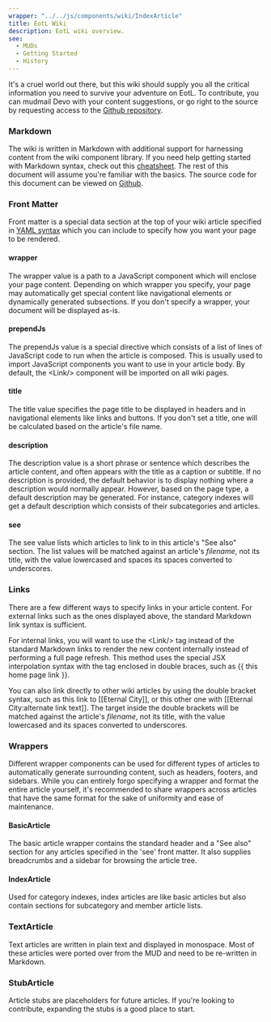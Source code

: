 ```yaml
---
wrapper: "../../js/components/wiki/IndexArticle"
title: EotL Wiki
description: EotL wiki overview.
see:
  - MUDs
  - Getting Started
  - History
---
```


It's a cruel world out there, but this wiki should supply you all the critical information you need to survive your adventure on EotL. To contribute, you can mudmail Devo with your content suggestions, or go right to the source by requesting access to the [Github repository](https://github.com/eotl/wiki). 

### Markdown
The wiki is written in Markdown with additional support for harnessing content from the wiki component library. If you need help getting started with Markdown syntax, check out this [cheatsheet](https://github.com/adam-p/markdown-here/wiki/Markdown-Cheatsheet). The rest of this document will assume you're familiar with the basics. The source code for this document can be viewed on [Github](https://raw.githubusercontent.com/eotl/wiki/master/index.md).

### Front Matter
Front matter is a special data section at the top of your wiki article specified in [YAML syntax](http://yaml.org/start.html) which you can include to specify how you want your page to be rendered.

#### wrapper
The wrapper value is a path to a JavaScript component which will enclose your page content. Depending on which wrapper you specify, your page may automatically get special content like navigational elements or dynamically generated subsections. If you don't specify a wrapper, your document will be displayed as-is.

#### prependJs
The prependJs value is a special directive which consists of a list of lines of JavaScript code to run when the article is composed. This is usually used to import JavaScript components you want to use in your article body. By default, the &lt;Link/&gt; component will be imported on all wiki pages.

#### title
The title value specifies the page title to be displayed in headers and in navigational elements like links and buttons. If you don't set a title, one will be calculated based on the article's file name.

#### description
The description value is a short phrase or sentence which describes the article content, and often appears with the title as a caption or subtitle. If no description is provided, the default behavior is to display nothing where a description would normally appear. However, based on the page type, a default description may be generated. For instance, category indexes will get a default description which consists of their subcategories and articles.

#### see
The see value lists which articles to link to in this article's "See also" section. The list values will be matched against an article's _filename_, not its title, with the value lowercased and spaces its spaces converted to underscores.

### Links
There are a few different ways to specify links in your article content. For external links such as the ones displayed above, the standard Markdown link syntax is sufficient. 

For internal links, you will want to use the &lt;Link/&gt; tag instead of the standard Markdown links to render the new content internally instead of performing a full page refresh. This method uses the special JSX interpolation syntax with the tag enclosed in double braces, such as {{ <Link to="/">this home page link</Link> }}.

You can also link directly to other wiki articles by using the double bracket syntax, such as this link to [[Eternal City]], or this other one with [[Eternal City:alternate link text]]. The target inside the double brackets will be matched against the article's _filename_, not its title, with the value lowercased and its spaces converted to underscores.

### Wrappers
Different wrapper components can be used for different types of articles to automatically generate surrounding content, such as headers, footers, and sidebars. While you can entirely forgo specifying a wrapper and format the entire article yourself, it's recommended to share wrappers across articles that have the same format for the sake of uniformity and ease of maintenance. 

#### BasicArticle
The basic article wrapper contains the standard header and a "See also" section for any articles specified in the 'see' front matter. It also supplies breadcrumbs and a sidebar for browsing the article tree.

#### IndexArticle
Used for category indexes, index articles are like basic articles but also contain sections for subcategory and member article lists.

### TextArticle
Text articles are written in plain text and displayed in monospace. Most of these articles were ported over from the MUD and need to be re-written in Markdown.

### StubArticle
Article stubs are placeholders for future articles. If you're looking to contribute, expanding the stubs is a good place to start.